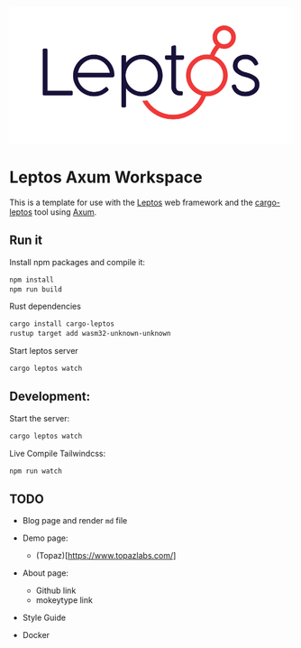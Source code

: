 <picture>
    <source srcset="https://raw.githubusercontent.com/leptos-rs/leptos/main/docs/logos/Leptos_logo_Solid_White.svg" media="(prefers-color-scheme: dark)">
    <img src="https://raw.githubusercontent.com/leptos-rs/leptos/main/docs/logos/Leptos_logo_RGB.svg" alt="Leptos Logo">
</picture>

# Leptos Axum Workspace

This is a template for use with the [Leptos](https://github.com/leptos-rs/leptos) web framework and the [cargo-leptos](https://github.com/akesson/cargo-leptos) tool using [Axum](https://github.com/tokio-rs/axum).

## Run it

Install npm packages and compile it:

```bash
npm install
npm run build
```

Rust dependencies

```bash
cargo install cargo-leptos
rustup target add wasm32-unknown-unknown
```

Start leptos server

```bash
cargo leptos watch
```

## Development:

Start the server:

```bash
cargo leptos watch
```

Live Compile Tailwindcss:

```bash
npm run watch
```

## TODO

- Blog page and render `md` file

- Demo page:

  - (Topaz)[https://www.topazlabs.com/]

- About page:

  - Github link
  - mokeytype link

- Style Guide

- Docker
